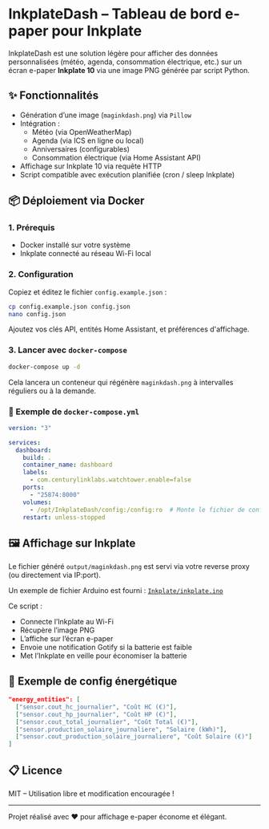# InkplateDash – Tableau de bord e-paper pour Inkplate

InkplateDash est une solution légère pour afficher des données personnalisées (météo, agenda, consommation électrique, etc.) sur un écran e-paper **Inkplate 10** via une image PNG générée par script Python.

## ✨ Fonctionnalités

- Génération d’une image (`maginkdash.png`) via `Pillow`
- Intégration :
  - Météo (via OpenWeatherMap)
  - Agenda (via ICS en ligne ou local)
  - Anniversaires (configurables)
  - Consommation électrique (via Home Assistant API)
- Affichage sur Inkplate 10 via requête HTTP
- Script compatible avec exécution planifiée (cron / sleep Inkplate)

## 📦 Déploiement via Docker

### 1. Prérequis

- Docker installé sur votre système
- Inkplate connecté au réseau Wi-Fi local

### 2. Configuration

Copiez et éditez le fichier `config.example.json` :

```bash
cp config.example.json config.json
nano config.json
```

Ajoutez vos clés API, entités Home Assistant, et préférences d'affichage.

### 3. Lancer avec `docker-compose`

```bash
docker-compose up -d
```

Cela lancera un conteneur qui régénère `maginkdash.png` à intervalles réguliers ou à la demande.

### 🐳 Exemple de `docker-compose.yml`

```yaml
version: "3"

services:
  dashboard:
    build: .
    container_name: dashboard
    labels:
      - com.centurylinklabs.watchtower.enable=false
    ports:
      - "25874:8000"
    volumes:
      - /opt/InkplateDash/config:/config:ro  # Monte le fichier de config en lecture seule
    restart: unless-stopped
```


## 🖼 Affichage sur Inkplate

Le fichier généré `output/maginkdash.png` est servi via votre reverse proxy (ou directement via IP:port).

Un exemple de fichier Arduino est fourni : [`Inkplate/inkplate.ino`](Inkplate/inkplate.ino)

Ce script :
- Connecte l’Inkplate au Wi-Fi
- Récupère l’image PNG
- L’affiche sur l’écran e-paper
- Envoie une notification Gotify si la batterie est faible
- Met l’Inkplate en veille pour économiser la batterie

## 📅 Exemple de config énergétique

```json
"energy_entities": [
  ["sensor.cout_hc_journalier", "Coût HC (€)"],
  ["sensor.cout_hp_journalier", "Coût HP (€)"],
  ["sensor.cout_total_journalier", "Coût Total (€)"],
  ["sensor.production_solaire_journaliere", "Solaire (kWh)"],
  ["sensor.cout_production_solaire_journaliere", "Coût Solaire (€)"]
]
```

## 📋 Licence

MIT – Utilisation libre et modification encouragée !

---

Projet réalisé avec ❤️ pour affichage e-paper économe et élégant.